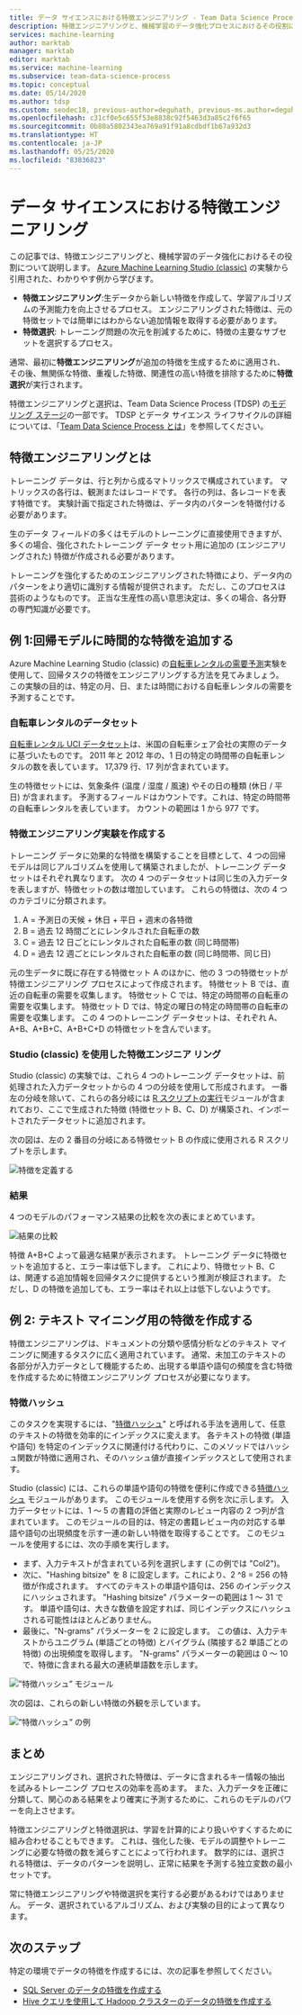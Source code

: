 ```yaml
---
title: データ サイエンスにおける特徴エンジニアリング - Team Data Science Process
description: 特徴エンジニアリングと、機械学習のデータ強化プロセスにおけるその役割について説明します。
services: machine-learning
author: marktab
manager: marktab
editor: marktab
ms.service: machine-learning
ms.subservice: team-data-science-process
ms.topic: conceptual
ms.date: 05/14/2020
ms.author: tdsp
ms.custom: seodec18, previous-author=deguhath, previous-ms.author=deguhath, contperfq4
ms.openlocfilehash: c31cf0e5c655f53e8838c92f5463d3a85c2f6f65
ms.sourcegitcommit: 0b80a5802343ea769a91f91a8cdbdf1b67a932d3
ms.translationtype: HT
ms.contentlocale: ja-JP
ms.lasthandoff: 05/25/2020
ms.locfileid: "83836823"
---
```

# <a name="feature-engineering-in-data-science"></a>データ サイエンスにおける特徴エンジニアリング

この記事では、特徴エンジニアリングと、機械学習のデータ強化におけるその役割について説明します。 [Azure Machine Learning Studio (classic)](../studio/what-is-ml-studio.md) の実験から引用された、わかりやす例から学びます。 

* **特徴エンジニアリング**:生データから新しい特徴を作成して、学習アルゴリズムの予測能力を向上させるプロセス。 エンジニアリングされた特徴は、元の特徴セットでは簡単にはわからない追加情報を取得する必要があります。
* **特徴選択**: トレーニング問題の次元を削減するために、特徴の主要なサブセットを選択するプロセス。

通常、最初に**特徴エンジニアリング**が追加の特徴を生成するために適用され、その後、無関係な特徴、重複した特徴、関連性の高い特徴を排除するために**特徴選択**が実行されます。

特徴エンジニアリングと選択は、Team Data Science Process (TDSP) の[モデリング ステージ](lifecycle-modeling.md)の一部です。 TDSP とデータ サイエンス ライフサイクルの詳細については、「[Team Data Science Process とは](overview.md)」を参照してください。

## <a name="what-is-feature-engineering"></a>特徴エンジニアリングとは

トレーニング データは、行と列から成るマトリックスで構成されています。 マトリックスの各行は、観測またはレコードです。 各行の列は、各レコードを表す特徴です。 実験計画で指定された特徴は、データ内のパターンを特徴付ける必要があります。

生のデータ フィールドの多くはモデルのトレーニングに直接使用できますが、多くの場合、強化されたトレーニング データ セット用に追加の (エンジニアリングされた) 特徴が作成される必要があります。

トレーニングを強化するためのエンジニアリングされた特徴により、データ内のパターンをより適切に識別する情報が提供されます。 ただし、このプロセスは芸術のようなものです。 正当な生産性の高い意思決定は、多くの場合、各分野の専門知識が必要です。

## <a name="example-1-add-temporal-features-for-a-regression-model"></a>例 1:回帰モデルに時間的な特徴を追加する

Azure Machine Learning Studio (classic) の[自転車レンタルの需要予測](https://gallery.azure.ai/Experiment/Regression-Demand-estimation-4)実験を使用して、回帰タスクの特徴をエンジニアリングする方法を見てみましょう。 この実験の目的は、特定の月、日、または時間における自転車レンタルの需要を予測することです。

### <a name="bike-rental-dataset"></a>自転車レンタルのデータセット

[自転車レンタル UCI データセット](http://archive.ics.uci.edu/ml/datasets/Bike+Sharing+Dataset/)は、米国の自転車シェア会社の実際のデータに基づいたものです。 2011 年と 2012 年の、1 日の特定の時間帯の自転車レンタルの数を表しています。 17,379 行、17 列が含まれています。

生の特徴セットには、気象条件 (温度 / 湿度 / 風速) やその日の種類 (休日 / 平日) が含まれます。 予測するフィールドはカウントです。これは、特定の時間帯の自転車レンタルを表しています。 カウントの範囲は 1 から 977 です。

### <a name="create-a-feature-engineering-experiment"></a>特徴エンジニアリング実験を作成する

トレーニング データに効果的な特徴を構築することを目標として、4 つの回帰モデルは同じアルゴリズムを使用して構築されましたが、トレーニング データセットはそれぞれ異なります。 次の 4 つのデータセットは同じ生の入力データを表しますが、特徴セットの数は増加しています。 これらの特徴は、次の 4 つのカテゴリに分類されます。

1. A = 予測日の天候 + 休日 + 平日 + 週末の各特徴
2. B = 過去 12 時間ごとにレンタルされた自転車の数
3. C = 過去 12 日ごとにレンタルされた自転車の数 (同じ時間帯)
4. D = 過去 12 週ごとにレンタルされた自転車の数 (同じ時間帯、同じ日)

元の生データに既に存在する特徴セット A のほかに、他の 3 つの特徴セットが特徴エンジニアリング プロセスによって作成されます。 特徴セット B では、直近の自転車の需要を収集します。 特徴セット C では、特定の時間帯の自転車の需要を収集します。 特徴セット D では、特定の曜日の特定の時間帯の自転車の需要を収集します。 この 4 つのトレーニング データセットは、それぞれ A、A+B、A+B+C、A+B+C+D の特徴セットを含んでいます。

### <a name="feature-engineering-using-studio-classic"></a>Studio (classic) を使用した特徴エンジニア リング

Studio (classic) の実験では、これら 4 つのトレーニング データセットは、前処理された入力データセットからの 4 つの分岐を使用して形成されます。 一番左の分岐を除いて、これらの各分岐には [R スクリプトの実行](https://msdn.microsoft.com/library/azure/30806023-392b-42e0-94d6-6b775a6e0fd5/)モジュールが含まれており、ここで生成された特徴 (特徴セット B、C、D) が構築され、インポートされたデータセットに追加されます。

次の図は、左の 2 番目の分岐にある特徴セット B の作成に使用される R スクリプトを示します。

![特徴を定義する](./media/create-features/addFeature-Rscripts.png)

### <a name="results"></a>結果

4 つのモデルのパフォーマンス結果の比較を次の表にまとめています。 

![結果の比較](./media/create-features/result1.png)

特徴 A+B+C よって最適な結果が表示されます。 トレーニング データに特徴セットを追加すると、エラー率は低下します。 これにより、特徴セット B、C は、関連する追加情報を回帰タスクに提供するという推測が検証されます。 ただし、D の特徴を追加しても、エラー率はそれ以上は低下しないようです。

## <a name="example-2-create-features-for-text-mining"></a><a name="example2"></a> 例 2: テキスト マイニング用の特徴を作成する

特徴エンジニアリングは、ドキュメントの分類や感情分析などのテキスト マイニングに関連するタスクに広く適用されています。 通常、未加工のテキストの各部分が入力データとして機能するため、出現する単語や語句の頻度を含む特徴を作成するために特徴エンジニアリング プロセスが必要になります。

### <a name="feature-hashing"></a>特徴ハッシュ

このタスクを実現するには、"[特徴ハッシュ](https://docs.microsoft.com/azure/machine-learning/studio-module-reference/feature-hashing)" と呼ばれる手法を適用して、任意のテキストの特徴を効率的にインデックスに変えます。 各テキストの特徴 (単語や語句) を特定のインデックスに関連付ける代わりに、このメソッドではハッシュ関数が特徴に適用され、そのハッシュ値が直接インデックスとして使用されます。

Studio (classic) には、これらの単語や語句の特徴を便利に作成できる[特徴ハッシュ](https://docs.microsoft.com/azure/machine-learning/studio-module-reference/feature-hashing) モジュールがあります。 このモジュールを使用する例を次に示します。 入力データセットには、1 ～ 5 の書籍の評価と実際のレビュー内容の 2 つ列が含まれています。 このモジュールの目的は、特定の書籍レビュー内の対応する単語や語句の出現頻度を示す一連の新しい特徴を取得することです。 このモジュールを使用するには、次の手順を実行します。

* まず、入力テキストが含まれている列を選択します (この例では "Col2")。
* 次に、"Hashing bitsize" を 8 に設定します。これにより、2 ^8 = 256 の特徴が作成されます。 すべてのテキストの単語や語句は、256 のインデックスにハッシュされます。 "Hashing bitsize" パラメーターの範囲は 1 ～ 31 です。 単語や語句は、大きな数値を設定すれば、同じインデックスにハッシュされる可能性はほとんどありません。
* 最後に、"N-grams" パラメーターを 2 に設定します。 この値は、入力テキストからユニグラム (単語ごとの特徴) とバイグラム (隣接する2 単語ごとの特徴) の出現頻度を取得します。 "N-grams" パラメーターの範囲は 0 ～ 10 で、特徴に含まれる最大の連続単語数を示します。  

![”特徴ハッシュ” モジュール](./media/create-features/feature-Hashing1.png)

次の図は、これらの新しい特徴の外観を示しています。

![”特徴ハッシュ” の例](./media/create-features/feature-Hashing2.png)

## <a name="conclusion"></a>まとめ
エンジニアリングされ、選択された特徴は、データに含まれるキー情報の抽出を試みるトレーニング プロセスの効率を高めます。 また、入力データを正確に分類して、関心のある結果をより確実に予測するために、これらのモデルのパワーを向上させます。

特徴エンジニアリングと特徴選択は、学習を計算的により扱いやすくするために組み合わせることもできます。 これは、強化した後、モデルの調整やトレーニングに必要な特徴の数を減らすことによって行われます。 数学的には、選択される特徴は、データのパターンを説明し、正常に結果を予測する独立変数の最小セットです。

常に特徴エンジニアリングや特徴選択を実行する必要があるわけではありません。 データ、選択されているアルゴリズム、および実験の目的によって異なります。

## <a name="next-steps"></a>次のステップ

特定の環境でデータの特徴を作成するには、次の記事を参照してください。

* [SQL Server のデータの特徴を作成する](create-features-sql-server.md)
* [Hive クエリを使用して Hadoop クラスターのデータの特徴を作成する](create-features-hive.md)